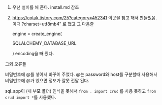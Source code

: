 1. 우선 설치를 해 준다. install.md 참조

2. https://cotak.tistory.com/25?category=452341 이곳을 참고 해서 만들었음.
   이때 ?charset=utf8mb4" 로 했고 그 다음줄

   engine = create_engine(

     SQLALCHEMY_DATABASE_URL

   ) 
   encoding을 빼 줬다. 

그외 오류들

비밀번호에 @를 넣어서 바꾸어 주었다. @는 password와 host를 구분할때 사용해서 비밀번호에 @가 있으면 정보가 잘못 전달 된다. 

sql_app이 (내 부모 폴더) 인식을 못해서 `from . import crud` 를 사용 못하고 `from crud import *`를 사용했다. 